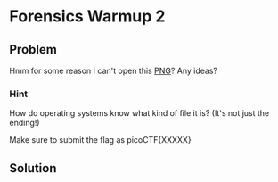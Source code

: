 # Forensics Warmup 2

## Problem

Hmm for some reason I can't open this [PNG](https://2018shell.picoctf.com/static/b96c236db4c32ed47e9958c7e461b3c4/flag.png)? Any ideas?

### Hint

How do operating systems know what kind of file it is? (It's not just the ending!)

Make sure to submit the flag as picoCTF{XXXXX}

## Solution